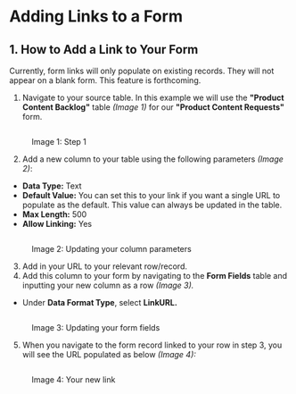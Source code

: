 # Adding Links to a Form

## 1. How to Add a Link to Your Form <a href="#how-to-add-a-link-to-your-form" id="how-to-add-a-link-to-your-form"></a>

Currently, form links will only populate on existing records. They will not appear on a blank form. This feature is forthcoming.

1. Navigate to your source table. In this example we will use the **"Product Content Backlog"** table _(Image 1)_ for our **"Product Content Requests"** form.

<figure><img src="https://762429502-files.gitbook.io/~/files/v0/b/gitbook-x-prod.appspot.com/o/spaces%2F-Meab1e-ktEn2Oom7FZi%2Fuploads%2FmSq6tN8ovrdn2iUXTtcI%2Fimage.png?alt=media&#x26;token=74271d57-3117-4125-9e78-22d7eeb4fd66" alt=""><figcaption><p>Image 1: Step 1</p></figcaption></figure>

2. Add a new column to your table using the following parameters _(Image 2)_:

* **Data Type:** Text
* **Default Value:** You can set this to your link if you want a single URL to populate as the default. This value can always be updated in the table.
* **Max Length:** 500
* **Allow Linking:** Yes

<figure><img src="https://762429502-files.gitbook.io/~/files/v0/b/gitbook-x-prod.appspot.com/o/spaces%2F-Meab1e-ktEn2Oom7FZi%2Fuploads%2FssmkyoFz0VIh08Y3vaFr%2Fimage.png?alt=media&#x26;token=d806c11e-efbf-425f-b40b-de84489e658a" alt=""><figcaption><p>Image 2: Updating your column parameters</p></figcaption></figure>

3. Add in your URL to your relevant row/record.
4. Add this column to your form by navigating to the **Form Fields** table and inputting your new column as a row _(Image 3)._

* Under **Data Format Type**, select **LinkURL.**

<figure><img src="https://762429502-files.gitbook.io/~/files/v0/b/gitbook-x-prod.appspot.com/o/spaces%2F-Meab1e-ktEn2Oom7FZi%2Fuploads%2FGcFVyuDS93XvHwznchwi%2Fimage.png?alt=media&#x26;token=3c77ab83-a07d-4439-a9ae-9ff59717602b" alt=""><figcaption><p>Image 3: Updating your form fields</p></figcaption></figure>

5. When you navigate to the form record linked to your row in step 3, you will see the URL populated as below _(Image 4):_

<figure><img src="https://762429502-files.gitbook.io/~/files/v0/b/gitbook-x-prod.appspot.com/o/spaces%2F-Meab1e-ktEn2Oom7FZi%2Fuploads%2FVpb05KgYinf24RXmchOg%2Fimage.png?alt=media&#x26;token=3d0ae372-5bb1-4da5-be3f-09a6e4b2c15e" alt=""><figcaption><p>Image 4: Your new link</p></figcaption></figure>
